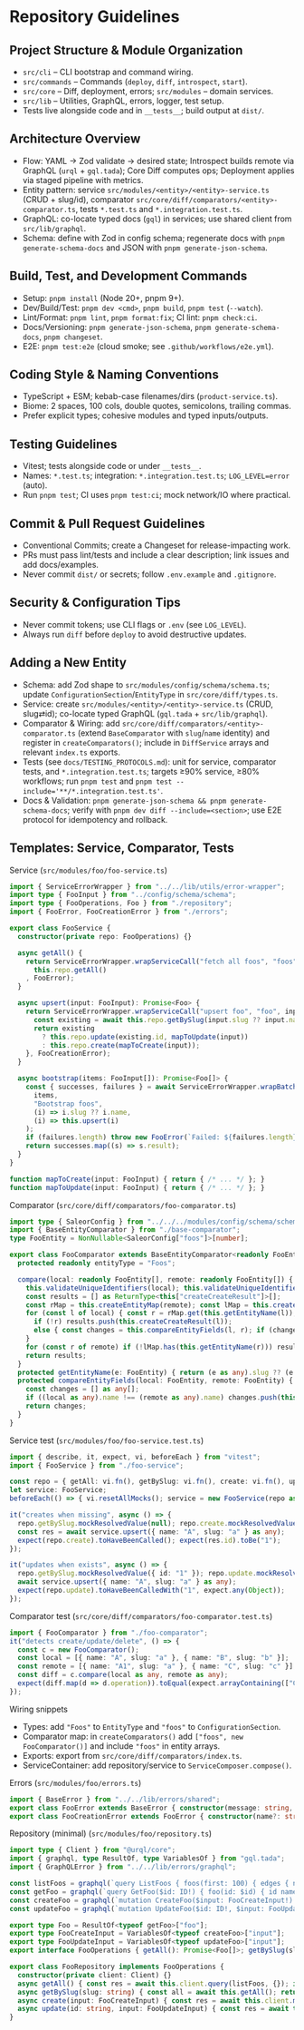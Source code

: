 # Repository Guidelines

## Project Structure & Module Organization

- `src/cli` – CLI bootstrap and command wiring.
- `src/commands` – Commands (`deploy`, `diff`, `introspect`, `start`).
- `src/core` – Diff, deployment, errors; `src/modules` – domain services.
- `src/lib` – Utilities, GraphQL, errors, logger, test setup.
- Tests live alongside code and in `__tests__`; build output at `dist/`.

## Architecture Overview

- Flow: YAML → Zod validate → desired state; Introspect builds remote via GraphQL (`urql` + `gql.tada`); Core Diff computes ops; Deployment applies via staged pipeline with metrics.
- Entity pattern: service `src/modules/<entity>/<entity>-service.ts` (CRUD + slug/id), comparator `src/core/diff/comparators/<entity>-comparator.ts`, tests `*.test.ts` and `*.integration.test.ts`.
- GraphQL: co-locate typed docs (`gql`) in services; use shared client from `src/lib/graphql`.
- Schema: define with Zod in config schema; regenerate docs with `pnpm generate-schema-docs` and JSON with `pnpm generate-json-schema`.

## Build, Test, and Development Commands

- Setup: `pnpm install` (Node 20+, pnpm 9+).
- Dev/Build/Test: `pnpm dev <cmd>`, `pnpm build`, `pnpm test` (`--watch`).
- Lint/Format: `pnpm lint`, `pnpm format:fix`; CI lint: `pnpm check:ci`.
- Docs/Versioning: `pnpm generate-json-schema`, `pnpm generate-schema-docs`, `pnpm changeset`.
- E2E: `pnpm test:e2e` (cloud smoke; see `.github/workflows/e2e.yml`).

## Coding Style & Naming Conventions

- TypeScript + ESM; kebab-case filenames/dirs (`product-service.ts`).
- Biome: 2 spaces, 100 cols, double quotes, semicolons, trailing commas.
- Prefer explicit types; cohesive modules and typed inputs/outputs.

## Testing Guidelines

- Vitest; tests alongside code or under `__tests__`.
- Names: `*.test.ts`; integration: `*.integration.test.ts`; `LOG_LEVEL=error` (auto).
- Run `pnpm test`; CI uses `pnpm test:ci`; mock network/IO where practical.

## Commit & Pull Request Guidelines

- Conventional Commits; create a Changeset for release-impacting work.
- PRs must pass lint/tests and include a clear description; link issues and add docs/examples.
- Never commit `dist/` or secrets; follow `.env.example` and `.gitignore`.

## Security & Configuration Tips

- Never commit tokens; use CLI flags or `.env` (see `LOG_LEVEL`).
- Always run `diff` before `deploy` to avoid destructive updates.

## Adding a New Entity

- Schema: add Zod shape to `src/modules/config/schema/schema.ts`; update `ConfigurationSection`/`EntityType` in `src/core/diff/types.ts`.
- Service: create `src/modules/<entity>/<entity>-service.ts` (CRUD, slug⇄id); co-locate typed GraphQL (`gql.tada` + `src/lib/graphql`).
- Comparator & Wiring: add `src/core/diff/comparators/<entity>-comparator.ts` (extend `BaseComparator` with `slug`/`name` identity) and register in `createComparators()`; include in `DiffService` arrays and relevant `index.ts` exports.
- Tests (see `docs/TESTING_PROTOCOLS.md`): unit for service, comparator tests, and `*.integration.test.ts`; targets ≥90% service, ≥80% workflows; run `pnpm test` and `pnpm test --include='**/*.integration.test.ts'`.
- Docs & Validation: `pnpm generate-json-schema && pnpm generate-schema-docs`; verify with `pnpm dev diff --include=<section>`; use E2E protocol for idempotency and rollback.

## Templates: Service, Comparator, Tests

Service (`src/modules/foo/foo-service.ts`)
```ts
import { ServiceErrorWrapper } from "../../lib/utils/error-wrapper";
import type { FooInput } from "../config/schema/schema";
import type { FooOperations, Foo } from "./repository";
import { FooError, FooCreationError } from "./errors";

export class FooService {
  constructor(private repo: FooOperations) {}

  async getAll() {
    return ServiceErrorWrapper.wrapServiceCall("fetch all foos", "foos", undefined, () =>
      this.repo.getAll()
    , FooError);
  }

  async upsert(input: FooInput): Promise<Foo> {
    return ServiceErrorWrapper.wrapServiceCall("upsert foo", "foo", input.slug ?? input.name, async () => {
      const existing = await this.repo.getBySlug(input.slug ?? input.name);
      return existing
        ? this.repo.update(existing.id, mapToUpdate(input))
        : this.repo.create(mapToCreate(input));
    }, FooCreationError);
  }

  async bootstrap(items: FooInput[]): Promise<Foo[]> {
    const { successes, failures } = await ServiceErrorWrapper.wrapBatch(
      items,
      "Bootstrap foos",
      (i) => i.slug ?? i.name,
      (i) => this.upsert(i)
    );
    if (failures.length) throw new FooError(`Failed: ${failures.length}`, failures.map(f => `${f.item.slug ?? f.item.name}: ${f.error.message}`));
    return successes.map((s) => s.result);
  }
}

function mapToCreate(input: FooInput) { return { /* ... */ }; }
function mapToUpdate(input: FooInput) { return { /* ... */ }; }
```

Comparator (`src/core/diff/comparators/foo-comparator.ts`)
```ts
import type { SaleorConfig } from "../../../modules/config/schema/schema";
import { BaseEntityComparator } from "./base-comparator";
type FooEntity = NonNullable<SaleorConfig["foos"]>[number];

export class FooComparator extends BaseEntityComparator<readonly FooEntity[], readonly FooEntity[], FooEntity> {
  protected readonly entityType = "Foos";

  compare(local: readonly FooEntity[], remote: readonly FooEntity[]) {
    this.validateUniqueIdentifiers(local); this.validateUniqueIdentifiers(remote);
    const results = [] as ReturnType<this["createCreateResult"]>[];
    const rMap = this.createEntityMap(remote); const lMap = this.createEntityMap(local);
    for (const l of local) { const r = rMap.get(this.getEntityName(l));
      if (!r) results.push(this.createCreateResult(l));
      else { const changes = this.compareEntityFields(l, r); if (changes.length) results.push(this.createUpdateResult(l, r, changes)); }
    }
    for (const r of remote) if (!lMap.has(this.getEntityName(r))) results.push(this.createDeleteResult(r));
    return results;
  }
  protected getEntityName(e: FooEntity) { return (e as any).slug ?? (e as any).name; }
  protected compareEntityFields(local: FooEntity, remote: FooEntity) {
    const changes = [] as any[];
    if ((local as any).name !== (remote as any).name) changes.push(this.createFieldChange("name", (remote as any).name, (local as any).name));
    return changes;
  }
}
```

Service test (`src/modules/foo/foo-service.test.ts`)
```ts
import { describe, it, expect, vi, beforeEach } from "vitest";
import { FooService } from "./foo-service";

const repo = { getAll: vi.fn(), getBySlug: vi.fn(), create: vi.fn(), update: vi.fn() };
let service: FooService;
beforeEach(() => { vi.resetAllMocks(); service = new FooService(repo as any); });

it("creates when missing", async () => {
  repo.getBySlug.mockResolvedValue(null); repo.create.mockResolvedValue({ id: "1" });
  const res = await service.upsert({ name: "A", slug: "a" } as any);
  expect(repo.create).toHaveBeenCalled(); expect(res.id).toBe("1");
});

it("updates when exists", async () => {
  repo.getBySlug.mockResolvedValue({ id: "1" }); repo.update.mockResolvedValue({ id: "1" });
  await service.upsert({ name: "A", slug: "a" } as any);
  expect(repo.update).toHaveBeenCalledWith("1", expect.any(Object));
});
```

Comparator test (`src/core/diff/comparators/foo-comparator.test.ts`)
```ts
import { FooComparator } from "./foo-comparator";
it("detects create/update/delete", () => {
  const c = new FooComparator();
  const local = [{ name: "A", slug: "a" }, { name: "B", slug: "b" }];
  const remote = [{ name: "A1", slug: "a" }, { name: "C", slug: "c" }];
  const diff = c.compare(local as any, remote as any);
  expect(diff.map(d => d.operation)).toEqual(expect.arrayContaining(["CREATE","UPDATE","DELETE"]));
});
```

Wiring snippets
- Types: add `"Foos"` to `EntityType` and `"foos"` to `ConfigurationSection`.
- Comparator map: in `createComparators()` add `["foos", new FooComparator()]` and include `"foos"` in entity arrays.
- Exports: export from `src/core/diff/comparators/index.ts`.
- ServiceContainer: add repository/service to `ServiceComposer.compose()`.

Errors (`src/modules/foo/errors.ts`)
```ts
import { BaseError } from "../../lib/errors/shared";
export class FooError extends BaseError { constructor(message: string, details?: string[]) { super(message, "FOO_ERROR", details); } }
export class FooCreationError extends FooError { constructor(name?: string) { super(`Failed to create foo${name ? ` '${name}'` : ''}`, ["Check GraphQL errors", "Validate input schema"]); } }
```

Repository (minimal) (`src/modules/foo/repository.ts`)
```ts
import type { Client } from "@urql/core";
import { graphql, type ResultOf, type VariablesOf } from "gql.tada";
import { GraphQLError } from "../../lib/errors/graphql";

const listFoos = graphql(`query ListFoos { foos(first: 100) { edges { node { id name slug } } } }`);
const getFoo = graphql(`query GetFoo($id: ID!) { foo(id: $id) { id name slug } }`);
const createFoo = graphql(`mutation CreateFoo($input: FooCreateInput!) { createFoo(input: $input) { foo { id name slug } errors { field message code } } }`);
const updateFoo = graphql(`mutation UpdateFoo($id: ID!, $input: FooUpdateInput!) { updateFoo(id: $id, input: $input) { foo { id name slug } errors { field message code } } }`);

export type Foo = ResultOf<typeof getFoo>["foo"];
export type FooCreateInput = VariablesOf<typeof createFoo>["input"];
export type FooUpdateInput = VariablesOf<typeof updateFoo>["input"];
export interface FooOperations { getAll(): Promise<Foo[]>; getBySlug(slug: string): Promise<Foo | null>; create(input: FooCreateInput): Promise<Foo>; update(id: string, input: FooUpdateInput): Promise<Foo>; }

export class FooRepository implements FooOperations {
  constructor(private client: Client) {}
  async getAll() { const res = await this.client.query(listFoos, {}); if (res.error) throw GraphQLError.fromCombinedError("Failed to fetch foos", res.error); return res.data?.foos?.edges.map(e => e.node) ?? []; }
  async getBySlug(slug: string) { const all = await this.getAll(); return all.find(x => x?.slug === slug) ?? null; }
  async create(input: FooCreateInput) { const res = await this.client.mutation(createFoo, { input }); if (res.error) throw GraphQLError.fromCombinedError(`Failed to create ${input.name}`, res.error); if (res.data?.createFoo?.errors?.length) throw GraphQLError.fromDataErrors("Failed to create foo", res.data.createFoo.errors); return res.data!.createFoo!.foo!; }
  async update(id: string, input: FooUpdateInput) { const res = await this.client.mutation(updateFoo, { id, input }); if (res.error) throw GraphQLError.fromCombinedError(`Failed to update ${input.name ?? id}`, res.error); if (res.data?.updateFoo?.errors?.length) throw GraphQLError.fromDataErrors("Failed to update foo", res.data.updateFoo.errors); return res.data!.updateFoo!.foo!; }
}
```
